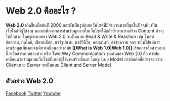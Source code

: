 # Web 2.0 คืออะไร ?
**Web 2.0** เกิดขึ้นเมื่อต้นปี 2000 และยังเป็นรูปแบบเว็บไซต์ที่มีจำนวนมากที่สุดในปัจจุบัน เป็นเว็บไซต์ที่ผู้ใช้งาน นอกเหนือจากการอ่านข้อมูลภายในเว็บไซต์ได้แล้วยังสามารถสร้าง Content ต่างๆ ได้อีกด้วย โดยรูปแบบของ Web 2.0 จะเป็นแบบ Read & Write & Reaction เช่น โพสต์ข้อความ, กดไลค์,  เขียนบล็อก, แชร์รูปภาพ, แชร์วีดีโอ, คอมเม้นท์,  ส่งข้อความ ฯลฯ จะไม่ใช่แค่การเสพข้อมูลเพียงอย่างเดียวเหมือนอย่างสมัย **[[What is Web 1.0|Web 1.0]]** เรียกการสื่อสารแบบนี้ว่าสื่อสารแบบสองทาง หรือ Two Way Communication  จุดเด่นของ Web 2.0 คือ การขับเคลื่อนด้วยข้อมูลบนเว็บไซต์ที่เหล่าผู้ใช้งานสร้างขึ้นมา โดยรูปแบบ Model การติดต่อสื่อสารจะหว่าง Client และ Server จะเป็นแบบ Client and Server Model

## ตัวอย่าง Web 2.0
[Facebook](https://www.facebook.com/)
[Twitter](https://twitter.com/)
[Youtube](https://www.youtube.com/)

